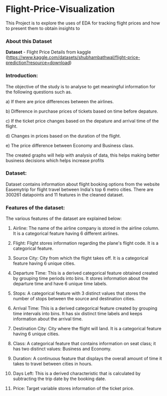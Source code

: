 # Flight-Price-Visualization 
This Project is to explore the uses of EDA for tracking flight prices and how to present them to obtain insights to 

### About this Dataset
**Dataset** - Flight Price Details from kaggle (https://www.kaggle.com/datasets/shubhambathwal/flight-price-prediction?resource=download)

### Introduction:
The objective of the study is to analyse to get meaningful information for the following questions such as.

a) If there are price differences between the airlines.

b) Difference in purchase prices of tickets based on time before depature.

c) If the ticket price changes based on the depature and arrival time of the flight. 

d) Changes in prices based on the duration of the flight.

e) The price difference between Economy and Business class.

The created graphs will help with analysis of data, this helps making better business decisions which helps increase profits

### Dataset:
Dataset contains information about flight booking options from the website Easemytrip for flight travel between India's top 6 metro cities. There are 300261 datapoints and 11 features in the cleaned dataset.

### Features of the dataset:
The various features of the dataset are explained below:

1) Airline: The name of the airline company is stored in the airline column. It is a categorical feature having 6 different airlines.

2) Flight: Flight stores information regarding the plane's flight code. It is a categorical feature.

3) Source City: City from which the flight takes off. It is a categorical feature having 6 unique cities.

4) Departure Time: This is a derived categorical feature obtained created by grouping time periods into bins. It stores information about the departure time and have 6 unique time labels.

5) Stops: A categorical feature with 3 distinct values that stores the number of stops between the source and destination cities.

6) Arrival Time: This is a derived categorical feature created by grouping time intervals into bins. It has six distinct time labels and keeps information about the arrival time.

7) Destination City: City where the flight will land. It is a categorical feature having 6 unique cities.

8) Class: A categorical feature that contains information on seat class; it has two distinct values: Business and Economy.

9) Duration: A continuous feature that displays the overall amount of time it takes to travel between cities in hours.

10) Days Left: This is a derived characteristic that is calculated by subtracting the trip date by the booking date.

11) Price: Target variable stores information of the ticket price.
